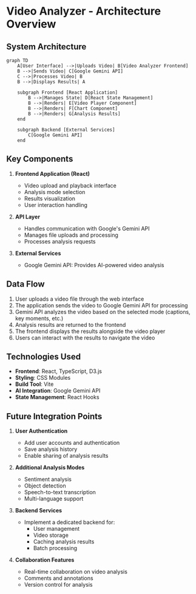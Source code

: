 # Video Analyzer - Architecture Overview

## System Architecture

```mermaid
graph TD
    A[User Interface] -->|Uploads Video| B[Video Analyzer Frontend]
    B -->|Sends Video| C[Google Gemini API]
    C -->|Processes Video| B
    B -->|Displays Results| A
    
    subgraph Frontend [React Application]
        B -->|Manages State| D[React State Management]
        B -->|Renders| E[Video Player Component]
        B -->|Renders| F[Chart Component]
        B -->|Renders| G[Analysis Results]
    end
    
    subgraph Backend [External Services]
        C[Google Gemini API]
    end
```

## Key Components

1. **Frontend Application (React)**
   - Video upload and playback interface
   - Analysis mode selection
   - Results visualization
   - User interaction handling

2. **API Layer**
   - Handles communication with Google's Gemini API
   - Manages file uploads and processing
   - Processes analysis requests

3. **External Services**
   - Google Gemini API: Provides AI-powered video analysis

## Data Flow

1. User uploads a video file through the web interface
2. The application sends the video to Google Gemini API for processing
3. Gemini API analyzes the video based on the selected mode (captions, key moments, etc.)
4. Analysis results are returned to the frontend
5. The frontend displays the results alongside the video player
6. Users can interact with the results to navigate the video

## Technologies Used

- **Frontend**: React, TypeScript, D3.js
- **Styling**: CSS Modules
- **Build Tool**: Vite
- **AI Integration**: Google Gemini API
- **State Management**: React Hooks

## Future Integration Points

1. **User Authentication**
   - Add user accounts and authentication
   - Save analysis history
   - Enable sharing of analysis results

2. **Additional Analysis Modes**
   - Sentiment analysis
   - Object detection
   - Speech-to-text transcription
   - Multi-language support

3. **Backend Services**
   - Implement a dedicated backend for:
     - User management
     - Video storage
     - Caching analysis results
     - Batch processing

4. **Collaboration Features**
   - Real-time collaboration on video analysis
   - Comments and annotations
   - Version control for analysis
